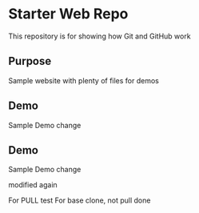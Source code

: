 # Starter Web Repo

This repository is for showing how Git and GitHub work

## Purpose

Sample website with plenty of files for demos

## Demo

Sample Demo change


## Demo

Sample Demo change

modified again

For PULL test
For base clone, not pull done

